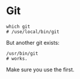 Git
===

    which git
    # /use/local/bin/git

But another git exists:

    /usr/bin/git
    # works.

Make sure you use the first.
